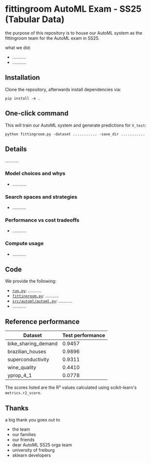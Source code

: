 # fittingroom AutoML Exam - SS25 (Tabular Data)

the purpose of this repository is to house our AutoML system as the fittingroom team for the AutoML exam in SS25.

what we did:
- ...........
- ...........


## Installation

Clone the repository, afterwards install dependencies via:
```
pip install -e .
```

## One-click command

This will train our AutoML system and generate predictions for `X_test`:

```
python fittingroom.py -dataset ........... -save_dir ...........
```


## Details

...........

### Model choices and whys

- ...........

### Search spaces and strategies

- ...........

### Performance vs cost tradeoffs

- ...........

### Compute usage

- ...........


## Code

We provide the following:

- [`run.py`](./run.py): ...........
- [`fittingroom.py`](./fittingroom.py): ...........
- [`src/automl/automl.py`](./src/automl/automl.py): ...........
- ...........


## Reference performance

| Dataset | Test performance |
| -- | -- |
| bike_sharing_demand | 0.9457 |
| brazilian_houses | 0.9896 |
| superconductivity | 0.9311 |
| wine_quality | 0.4410 |
| yprop_4_1 | 0.0778 |

The scores listed are the R² values calculated using scikit-learn's `metrics.r2_score`.

## Thanks

a big thank you goes out to
- the team
- our families
- our friends
- dear AutoML SS25 orga team
- university of freiburg
- sklearn developers

